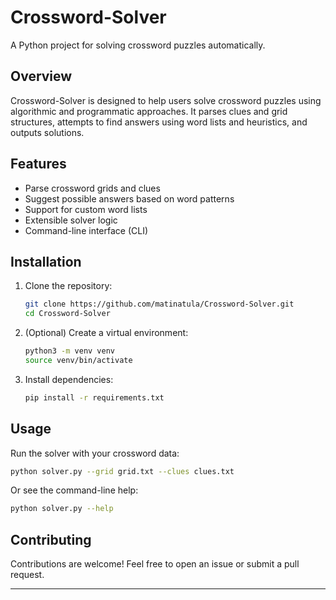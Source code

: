 # Crossword-Solver

A Python project for solving crossword puzzles automatically.

## Overview

Crossword-Solver is designed to help users solve crossword puzzles using algorithmic and programmatic approaches. It parses clues and grid structures, attempts to find answers using word lists and heuristics, and outputs solutions.

## Features

- Parse crossword grids and clues
- Suggest possible answers based on word patterns
- Support for custom word lists
- Extensible solver logic
- Command-line interface (CLI)

## Installation

1. Clone the repository:
   ```sh
   git clone https://github.com/matinatula/Crossword-Solver.git
   cd Crossword-Solver
   ```

2. (Optional) Create a virtual environment:
   ```sh
   python3 -m venv venv
   source venv/bin/activate
   ```

3. Install dependencies:
   ```sh
   pip install -r requirements.txt
   ```

## Usage

Run the solver with your crossword data:
```sh
python solver.py --grid grid.txt --clues clues.txt
```

Or see the command-line help:
```sh
python solver.py --help
```

## Contributing

Contributions are welcome! Feel free to open an issue or submit a pull request.

---